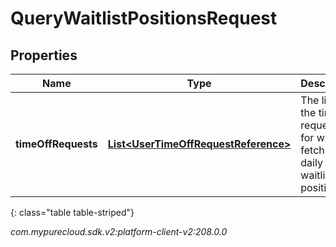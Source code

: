 # QueryWaitlistPositionsRequest


## Properties

| Name | Type | Description | Notes |
| ------------ | ------------- | ------------- | ------------- |
| **timeOffRequests** | [**List&lt;UserTimeOffRequestReference&gt;**](UserTimeOffRequestReference) | The list of the time off request ids for which to fetch the daily waitlist positions |  |
{: class="table table-striped"}




_com.mypurecloud.sdk.v2:platform-client-v2:208.0.0_

